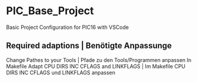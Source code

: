 # PIC_Base_Project
Basic Project Configuration for PIC16 with VSCode

## Required adaptions | Benötigte Anpassunge
Change Pathes to your Tools | Pfade zu den Tools/Programmen anpassen
In Makefile Adapt CPU DIRS INC CFLAGS and LINKFLAGS | Im Makefile CPU DIRS INC CFLAGS und LINKFLAGS anpassen
